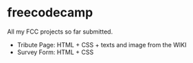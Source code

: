 # freecodecamp

All my FCC projects so far submitted.

- Tribute Page: HTML + CSS + texts and image from the WIKI
- Survey Form: HTML + CSS
